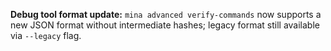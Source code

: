 **Debug tool format update:** `mina advanced verify-commands` now supports a new
JSON format without intermediate hashes; legacy format still available via
`--legacy` flag.
